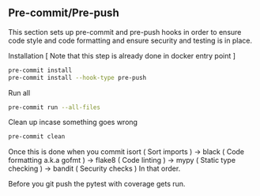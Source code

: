 Pre-commit/Pre-push
--------------------
This section sets up pre-commit and pre-push hooks in order to
ensure code style and code formatting and ensure security and testing is in place.


Installation [ Note that this step is already done in docker entry point ]
```bash
pre-commit install
pre-commit install --hook-type pre-push
```

Run all
```bash
pre-commit run --all-files
```

Clean up incase something goes wrong

```bash
pre-commit clean
```

Once this is done when you commit
    isort ( Sort imports )
    -> black ( Code formatting a.k.a gofmt )
    -> flake8 ( Code linting )
    -> mypy ( Static type checking )
    -> bandit ( Security checks )
In that order.

Before you git push the pytest with coverage gets run.
